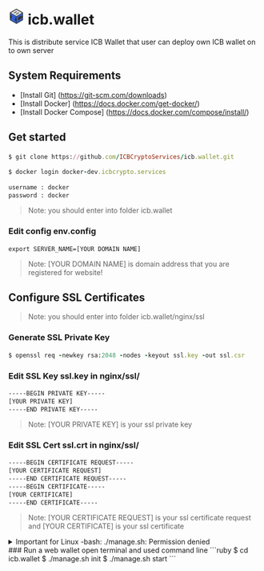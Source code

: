 

# ![alt text](https://github.com/ICBCryptoServices/icb.wallet/blob/main/ICB-Logo.png?raw=true) icb.wallet
This is distribute service ICB Wallet that user can deploy own ICB wallet on to own server


## System Requirements
  - [Install Git] (https://git-scm.com/downloads)
  - [Install Docker] (https://docs.docker.com/get-docker/)
  - [Install Docker Compose] (https://docs.docker.com/compose/install/)
  
  
## Get started
```ruby
$ git clone https://github.com/ICBCryptoServices/icb.wallet.git
```
```ruby
$ docker login docker-dev.icbcrypto.services
```
```
username : docker
password : docker
```

> Note: you should enter into folder icb.wallet


### Edit config env.config
  ```
export SERVER_NAME=[YOUR DOMAIN NAME]
```
> Note: [YOUR DOMAIN NAME] is domain address that you are registered for website!

## Configure SSL Certificates

> Note: you should enter into folder icb.wallet/nginx/ssl

### Generate SSL Private Key
  ```ruby
$ openssl req -newkey rsa:2048 -nodes -keyout ssl.key -out ssl.csr

```
### Edit SSL Key ssl.key in nginx/ssl/
  ```
-----BEGIN PRIVATE KEY-----
[YOUR PRIVATE KEY] 
-----END PRIVATE KEY-----
```
> Note: [YOUR PRIVATE KEY] is your ssl private key

### Edit SSL Cert ssl.crt in nginx/ssl/
  ```
-----BEGIN CERTIFICATE REQUEST-----
[YOUR CERTIFICATE REQUEST]
-----END CERTIFICATE REQUEST-----
-----BEGIN CERTIFICATE-----
[YOUR CERTIFICATE]
-----END CERTIFICATE-----
```
> Note: [YOUR CERTIFICATE REQUEST] is your ssl certificate request and [YOUR CERTIFICATE] is your ssl certificate



<details><summary>Important for Linux -bash: ./manage.sh: Permission denied</summary>
<p>

> Note: ** if you are using linux you should access to manage.ssh **


```
$ chmod u=rwx,g=r,o=r manage.sh
```

</p>
</details>
### Run a web wallet
open terminal and used command line
  ```ruby
$ cd icb.wallet
$ ./manage.sh init
$ ./manage.sh start
```


